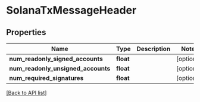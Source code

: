 # SolanaTxMessageHeader

## Properties

Name | Type | Description | Notes
------------ | ------------- | ------------- | -------------
**num_readonly_signed_accounts** | **float** |  | [optional]
**num_readonly_unsigned_accounts** | **float** |  | [optional]
**num_required_signatures** | **float** |  | [optional]

[[Back to API list]](../../README.md#api-endpoints)
